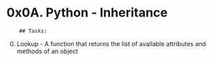 # 0x0A. Python - Inheritance

		## Tasks:

0. Lookup - A function that returns the list of available attributes and methods of an object
